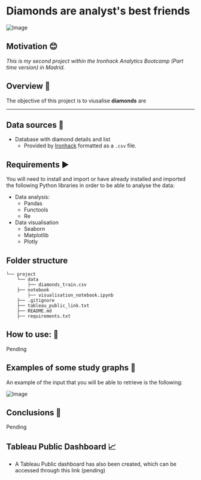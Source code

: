 # Diamonds are analyst's best friends
![Image](https://user-images.githubusercontent.com/63467553/88570093-c7aef000-d03b-11ea-8019-8f413cf62cf7.png)


## Motivation :blush:
*This is my second project within the Ironhack Analytics Bootcamp (Part time version) in Madrid.*

## Overview :gem:
The objective of this project is to viusalise **diamonds** are 

---

## Data sources :scroll:
 - Database with diamond details and list
    - Provided by [Ironhack](http://www.potacho.com/files/ironhack/diamonds_train.csv) formatted as a `.csv` file.

## Requirements :arrow_forward:

You will need to install and import or have already installed and imported the following Python libraries in order to be able to analyse the data:
- Data analysis:
    - Pandas
    - Functools
    - Re
- Data visualisation
    - Seaborn
    - Matplotlib
    - Plotly
    
## Folder structure
```
└── project   
    └── data
        ├── diamonds_train.csv
    ├── notebook
        ├── visualisation_notebook.ipynb
    ├── .gitignore
    ├── tableau_public_link.txt
    ├── README.md
    ├── requirements.txt
```

## How to use: :electric_plug:
Pending

## Examples of some study graphs :tada:
An example of the input that you will be able to retrieve is the following:

![Image](URL)

## Conclusions :pushpin:
Pending

## Tableau Public Dashboard :chart_with_upwards_trend:
- A Tableau Public dashboard has also been created, which can be accessed through this link (pending)
